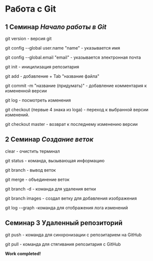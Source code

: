 # Работа с Git

## 1 Семинар _Начало работы в Git_

git version - версия git

git config --global user.name "name" - указывается имя

git config --global.email "email" - указывается электронная почта

git init - иницилизация репозитария

git add - добавление + Tab "название файла"

git commit -m "название (придумать)" - добавление комментария к измененной версии

git log - посмотреть изменения

git checkout (первые 4 знака из loga) - переход к выбранной версии изменений.

git checkout master - возврат к последнему изменению версии

## 2 Семинар _Создание веток_

clear - очистить терминал

git status - команда, вызывающая информацию

git branch - вывод веток

git merge - объединение веток

git branch -d - команда для удаления ветки

git branch images - создал ветку для добавления изображения

git log --graph -команда для отображения лога изменений

## Семинар 3 Удаленный репозиторий

git push - команда для синхронизации с репозитарием на GitHub

git pull - команда для стягивания репозитария с GitHub

**Work completed!**